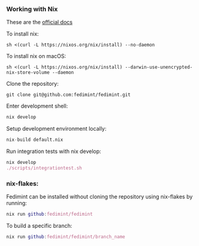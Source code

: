 ### Working with Nix

These are the [official docs](https://nix.dev/tutorials/install-nix)

To install nix:
```shell
sh <(curl -L https://nixos.org/nix/install) --no-daemon
```

To install nix on macOS:
```shell
sh <(curl -L https://nixos.org/nix/install) --darwin-use-unencrypted-nix-store-volume --daemon
```

Clone the repository:
```
git clone git@github.com:fedimint/fedimint.git
```
Enter development shell: 
```nix
nix develop
```
Setup development environment locally:
```nix
nix-build default.nix
```
Run integration tests with nix develop:
```nix
nix develop
./scripts/integrationtest.sh
```

### nix-flakes:

Fedimint can be installed without cloning the repository using nix-flakes by running: 
```nix
nix run github:fedimint/fedimint
```
To build a specific branch:
```nix
nix run github:fedimint/fedimint/branch_name
```
